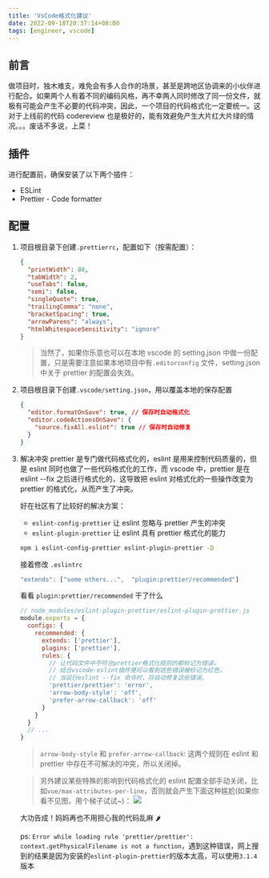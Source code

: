 ```yaml
---
title: 'VsCode格式化建议'
date: 2022-09-18T20:37:14+08:00
tags: [engineer, vscode]
---
```


## 前言

做项目时，独木难支，难免会有多人合作的场景，甚至是跨地区协调来的小伙伴进行配合。如果两个人有着不同的编码风格，再不幸两人同时修改了同一份文件，就极有可能会产生不必要的代码冲突，因此，一个项目的代码格式化一定要统一。这对于上线前的代码 codereview 也是极好的，能有效避免产生大片红大片绿的情况。。。废话不多说，上菜！

## 插件

进行配置前，确保安装了以下两个插件：

- ESLint
- Prettier - Code formatter

## 配置

1.  项目根目录下创建`.prettierrc`，配置如下（按需配置）：

    ```json
    {
      "printWidth": 80,
      "tabWidth": 2,
      "useTabs": false,
      "semi": false,
      "singleQuote": true,
      "trailingComma": "none",
      "bracketSpacing": true,
      "arrowParens": "always",
      "htmlWhitespaceSensitivity": "ignore"
    }
    ```

    > 当然了，如果你乐意也可以在本地 vscode 的 setting.json 中做一份配置，只是需要注意如果本地项目中有`.editorconfig` 文件，setting.json 中关于 prettier 的配置会失效。

2.  项目根目录下创建`.vscode/setting.json`，用以覆盖本地的保存配置

    ```json
    {
      "editor.formatOnSave": true, // 保存时自动格式化
      "editor.codeActionsOnSave": {
        "source.fixAll.eslint": true // 保存时自动修复
      }
    }
    ```

3.  解决冲突
    prettier 是专门做代码格式化的，eslint 是用来控制代码质量的，但是 eslint 同时也做了一些代码格式化的工作，而 vscode 中，prettier 是在 eslint --fix 之后进行格式化的，这导致把 eslint 对格式化的一些操作改变为 prettier 的格式化，从而产生了冲突。

    好在社区有了比较好的解决方案：

    - `eslint-config-prettier` 让 eslint 忽略与 prettier 产生的冲突
    - `eslint-plugin-prettier` 让 eslint 具有 prettier 格式化的能力

    ```sh
    npm i eslint-config-prettier eslint-plugin-prettier -D
    ```

    接着修改 `.eslintrc`

    ```JavaScript
    "extends": ["some others...",  "plugin:prettier/recommended"]
    ```

    看看 `plugin:prettier/recommended` 干了什么

    ```JavaScript
    // node_modules/eslint-plugin-prettier/eslint-plugin-prettier.js
    module.exports = {
      configs: {
        recommended: {
          extends: ['prettier'],
          plugins: ['prettier'],
          rules: {
            // 让代码文件中不符合prettier格式化规则的都标记为错误，
            // 结合vscode-eslint插件便可以看到这些错误被标记为红色，
            // 当运行eslint --fix 命令时，将自动修复这些错误。
            'prettier/prettier': 'error',
            'arrow-body-style': 'off',
            'prefer-arrow-callback': 'off'
          }
        }
      }
      // ...
    }
    ```

    > `arrow-body-style` 和 `prefer-arrow-callback`: 这两个规则在 eslint 和 prettier 中存在不可解决的冲突，所以关闭掉。

    > 另外建议某些特殊的影响到代码格式化的 eslint 配置全部手动关闭，比如`vue/max-attributes-per-line`，否则就会产生下面这种尴尬(如果你看不见图，用个梯子试试~)：
    > ![](https://cdn.staticaly.com/gh/yokiizx/picgo@master/img/20220919000042.png)

    大功告成！妈妈再也不用担心我的代码乱麻 🌶

    ps: `Error while loading rule 'prettier/prettier': context.getPhysicalFilename is not a function`，遇到这种错误，网上搜到的结果是因为安装的`eslint-plugin-prettier`的版本太高，可以使用`3.1.4`版本
